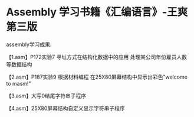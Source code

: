 # Assembly 学习书籍《汇编语言》-王爽第三版
assembly学习成果:

【1.asm】P172实验7 寻址方式在结构化数据中的应用 处理某公司年份雇员人数等数据结构

【2.asm】P187实验9 根据材料编程 在25X80屏幕结构中显示出彩色"welcome to masm!"

【3.asm】大写0结尾字符串子程序

【4.asm】25X80屏幕结构自定义显示字符串子程序


